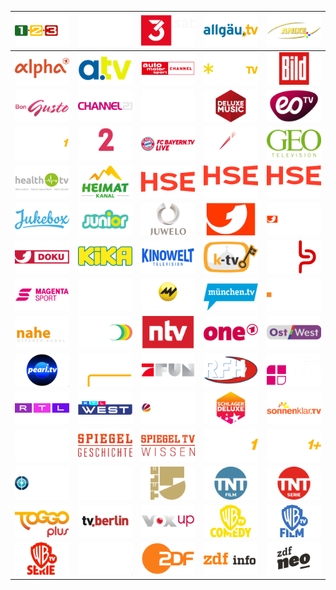 | ![](https://raw.githubusercontent.com/RevGear/logo/master/Countries/DE/123tv.png) | ![](https://raw.githubusercontent.com/RevGear/logo/master/Countries/DE/13thStreet.png) | ![](https://raw.githubusercontent.com/RevGear/logo/master/Countries/DE/3sat.png) | ![](https://raw.githubusercontent.com/RevGear/logo/master/Countries/DE/AllgauTV.png) | ![](https://raw.githubusercontent.com/RevGear/logo/master/Countries/DE/AnixePlus.png) | 
|:---:|:---:|:---:|:---:|:---:| 
| ![](https://raw.githubusercontent.com/RevGear/logo/master/Countries/DE/ARDalpha.png) | ![](https://raw.githubusercontent.com/RevGear/logo/master/Countries/DE/atv.png) | ![](https://raw.githubusercontent.com/RevGear/logo/master/Countries/DE/AutoMotorundSport.png) | ![](https://raw.githubusercontent.com/RevGear/logo/master/Countries/DE/BibelTV.png) | ![](https://raw.githubusercontent.com/RevGear/logo/master/Countries/DE/Bild.png) | 
| ![](https://raw.githubusercontent.com/RevGear/logo/master/Countries/DE/BonGusto.png) | ![](https://raw.githubusercontent.com/RevGear/logo/master/Countries/DE/Channel21.png) | ![](https://raw.githubusercontent.com/RevGear/logo/master/Countries/DE/DasErste.png) | ![](https://raw.githubusercontent.com/RevGear/logo/master/Countries/DE/DeluxeMusic.png) | ![](https://raw.githubusercontent.com/RevGear/logo/master/Countries/DE/eoTV.png) | 
| ![](https://raw.githubusercontent.com/RevGear/logo/master/Countries/DE/eSports1.png) | ![](https://raw.githubusercontent.com/RevGear/logo/master/Countries/DE/Eurosport2Xtra.png) | ![](https://raw.githubusercontent.com/RevGear/logo/master/Countries/DE/FCBayernTV.png) | ![](https://raw.githubusercontent.com/RevGear/logo/master/Countries/DE/Folx.png) | ![](https://raw.githubusercontent.com/RevGear/logo/master/Countries/DE/GeoTV.png) | 
| ![](https://raw.githubusercontent.com/RevGear/logo/master/Countries/DE/HealthTV.png) | ![](https://raw.githubusercontent.com/RevGear/logo/master/Countries/DE/Heimatkanal.png) | ![](https://raw.githubusercontent.com/RevGear/logo/master/Countries/DE/HSE.png) | ![](https://raw.githubusercontent.com/RevGear/logo/master/Countries/DE/HSEExtra.png) | ![](https://raw.githubusercontent.com/RevGear/logo/master/Countries/DE/HSETrend.png) | 
| ![](https://raw.githubusercontent.com/RevGear/logo/master/Countries/DE/Jukebox.png) | ![](https://raw.githubusercontent.com/RevGear/logo/master/Countries/DE/Junior.png) | ![](https://raw.githubusercontent.com/RevGear/logo/master/Countries/DE/Juwelo.png) | ![](https://raw.githubusercontent.com/RevGear/logo/master/Countries/DE/kabeleins.png) | ![](https://raw.githubusercontent.com/RevGear/logo/master/Countries/DE/kabeleinsclassics.png) | 
| ![](https://raw.githubusercontent.com/RevGear/logo/master/Countries/DE/kabeleinsDoku.png) | ![](https://raw.githubusercontent.com/RevGear/logo/master/Countries/DE/KIKA.png) | ![](https://raw.githubusercontent.com/RevGear/logo/master/Countries/DE/KinoweltTV.png) | ![](https://raw.githubusercontent.com/RevGear/logo/master/Countries/DE/KTV.png) | ![](https://raw.githubusercontent.com/RevGear/logo/master/Countries/DE/LustPur.png) | 
| ![](https://raw.githubusercontent.com/RevGear/logo/master/Countries/DE/MagentaSport.png) | ![](https://raw.githubusercontent.com/RevGear/logo/master/Countries/DE/MDF1.png) | ![](https://raw.githubusercontent.com/RevGear/logo/master/Countries/DE/MotorvisionTV.png) | ![](https://raw.githubusercontent.com/RevGear/logo/master/Countries/DE/MunchenTV.png) | ![](https://raw.githubusercontent.com/RevGear/logo/master/Countries/DE/N24Doku.png) | 
| ![](https://raw.githubusercontent.com/RevGear/logo/master/Countries/DE/naheTV.png) | ![](https://raw.githubusercontent.com/RevGear/logo/master/Countries/DE/NRWision.png) | ![](https://raw.githubusercontent.com/RevGear/logo/master/Countries/DE/ntv.png) | ![](https://raw.githubusercontent.com/RevGear/logo/master/Countries/DE/One.png) | ![](https://raw.githubusercontent.com/RevGear/logo/master/Countries/DE/OstWest.png) | 
| ![](https://raw.githubusercontent.com/RevGear/logo/master/Countries/DE/PearlTV.png) | ![](https://raw.githubusercontent.com/RevGear/logo/master/Countries/DE/Phoenix.png) | ![](https://raw.githubusercontent.com/RevGear/logo/master/Countries/DE/ProSiebenFun.png) | ![](https://raw.githubusercontent.com/RevGear/logo/master/Countries/DE/RFH.png) | ![](https://raw.githubusercontent.com/RevGear/logo/master/Countries/DE/RFO.png) | 
| ![](https://raw.githubusercontent.com/RevGear/logo/master/Countries/DE/RTLUp.png) | ![](https://raw.githubusercontent.com/RevGear/logo/master/Countries/DE/RTLWest.png) | ![](https://raw.githubusercontent.com/RevGear/logo/master/Countries/DE/Sat1Emotions.png) | ![](https://raw.githubusercontent.com/RevGear/logo/master/Countries/DE/SchlagerDeluxe.png) | ![](https://raw.githubusercontent.com/RevGear/logo/master/Countries/DE/SonnenklarTV.png) | 
| ![](https://raw.githubusercontent.com/RevGear/logo/master/Countries/DE/SonusFM.png) | ![](https://raw.githubusercontent.com/RevGear/logo/master/Countries/DE/SpiegelGeschichte.png) | ![](https://raw.githubusercontent.com/RevGear/logo/master/Countries/DE/SpiegelTVWissen.png) | ![](https://raw.githubusercontent.com/RevGear/logo/master/Countries/DE/Sport1.png) | ![](https://raw.githubusercontent.com/RevGear/logo/master/Countries/DE/Sport1Plus.png) | 
| ![](https://raw.githubusercontent.com/RevGear/logo/master/Countries/DE/SportdigitalFussball.png) | ![](https://raw.githubusercontent.com/RevGear/logo/master/Countries/DE/tagesschau24.png) | ![](https://raw.githubusercontent.com/RevGear/logo/master/Countries/DE/Tele5.png) | ![](https://raw.githubusercontent.com/RevGear/logo/master/Countries/DE/TNTFilm.png) | ![](https://raw.githubusercontent.com/RevGear/logo/master/Countries/DE/TNTSerie.png) | 
| ![](https://raw.githubusercontent.com/RevGear/logo/master/Countries/DE/ToggoPlus.png) | ![](https://raw.githubusercontent.com/RevGear/logo/master/Countries/DE/TVBerlin.png) | ![](https://raw.githubusercontent.com/RevGear/logo/master/Countries/DE/Voxup.png) | ![](https://raw.githubusercontent.com/RevGear/logo/master/Countries/DE/WarnerTVComedy.png) | ![](https://raw.githubusercontent.com/RevGear/logo/master/Countries/DE/WarnerTVFilm.png) | 
| ![](https://raw.githubusercontent.com/RevGear/logo/master/Countries/DE/WarnerTVSerie.png) | ![](https://raw.githubusercontent.com/RevGear/logo/master/Countries/DE/Welt.png) | ![](https://raw.githubusercontent.com/RevGear/logo/master/Countries/DE/ZDF.png) | ![](https://raw.githubusercontent.com/RevGear/logo/master/Countries/DE/ZDFinfo.png) | ![](https://raw.githubusercontent.com/RevGear/logo/master/Countries/DE/ZDFneo.png) | 

